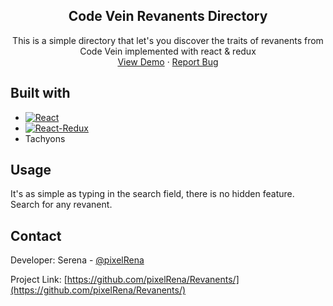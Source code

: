 <div align="center">
<h2 align="center">Code Vein Revanents Directory</h2>
  <p align="center">
    This is a simple directory that let's you discover the traits of revanents from Code Vein implemented with react & redux
    <br />
    <a href="https://pixelrena.github.io/Revanents">View Demo</a>
    ·
    <a href="https://github.com/pixelRena/Revanents/issues">Report Bug</a>
  </p>
  
</div>

## Built with
* [![React][React.js]][React-url]
* [![React-Redux][React-redux]][React-redux-url]
* Tachyons

## Usage
It's as simple as typing in the search field, there is no hidden feature. Search for any revanent.

## Contact
Developer: Serena - [@pixelRena](https://twitter.com/pixelRena)<br>

Project Link: [https://github.com/pixelRena/Revanents/](https://github.com/pixelRena/Revanents/)

[React.js]: https://img.shields.io/badge/React-20232A?style=for-the-badge&logo=react&logoColor=61DAFB
[React-url]: https://reactjs.org/
[React-redux]: https://img.shields.io/badge/Redux-593D88?style=for-the-badge&logo=redux&logoColor=white
[React-redux-url]: https://react-redux.js.org/

